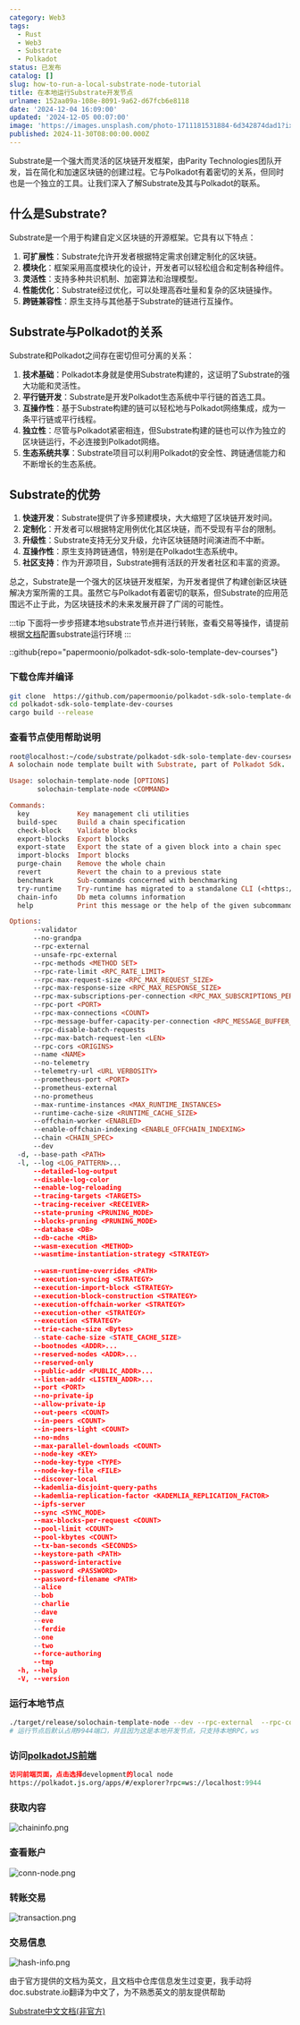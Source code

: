 ```yaml
---
category: Web3
tags:
  - Rust
  - Web3
  - Substrate
  - Polkadot
status: 已发布
catalog: []
slug: how-to-run-a-local-substrate-node-tutorial
title: 在本地运行Substrate开发节点
urlname: 152aa09a-108e-8091-9a62-d67fcb6e8118
date: '2024-12-04 16:09:00'
updated: '2024-12-05 00:07:00'
image: 'https://images.unsplash.com/photo-1711181531884-6d342874dad1?ixlib=rb-4.0.3&q=85&fm=jpg&crop=entropy&cs=srgb'
published: 2024-11-30T08:00:00.000Z
---
```


Substrate是一个强大而灵活的区块链开发框架，由Parity Technologies团队开发，旨在简化和加速区块链的创建过程。它与Polkadot有着密切的关系，但同时也是一个独立的工具。让我们深入了解Substrate及其与Polkadot的联系。


## 什么是Substrate?


Substrate是一个用于构建自定义区块链的开源框架。它具有以下特点：

1. **可扩展性**：Substrate允许开发者根据特定需求创建定制化的区块链。
2. **模块化**：框架采用高度模块化的设计，开发者可以轻松组合和定制各种组件。
3. **灵活性**：支持多种共识机制、加密算法和治理模型。
4. **性能优化**：Substrate经过优化，可以处理高吞吐量和复杂的区块链操作。
5. **跨链兼容性**：原生支持与其他基于Substrate的链进行互操作。

## Substrate与Polkadot的关系


Substrate和Polkadot之间存在密切但可分离的关系：

1. **技术基础**：Polkadot本身就是使用Substrate构建的，这证明了Substrate的强大功能和灵活性。
2. **平行链开发**：Substrate是开发Polkadot生态系统中平行链的首选工具。
3. **互操作性**：基于Substrate构建的链可以轻松地与Polkadot网络集成，成为一条平行链或平行线程。
4. **独立性**：尽管与Polkadot紧密相连，但Substrate构建的链也可以作为独立的区块链运行，不必连接到Polkadot网络。
5. **生态系统共享**：Substrate项目可以利用Polkadot的安全性、跨链通信能力和不断增长的生态系统。

## Substrate的优势

1. **快速开发**：Substrate提供了许多预建模块，大大缩短了区块链开发时间。
2. **定制化**：开发者可以根据特定用例优化其区块链，而不受现有平台的限制。
3. **升级性**：Substrate支持无分叉升级，允许区块链随时间演进而不中断。
4. **互操作性**：原生支持跨链通信，特别是在Polkadot生态系统中。
5. **社区支持**：作为开源项目，Substrate拥有活跃的开发者社区和丰富的资源。

总之，Substrate是一个强大的区块链开发框架，为开发者提供了构建创新区块链解决方案所需的工具。虽然它与Polkadot有着密切的联系，但Substrate的应用范围远不止于此，为区块链技术的未来发展开辟了广阔的可能性。


:::tip
下面将一步步搭建本地substrate节点并进行转账，查看交易等操作，请提前根据[文档](https://substrate-docs.pages.dev/en/install/macos/?mode=light)配置substrate运行环境
:::


::github{repo="papermoonio/polkadot-sdk-solo-template-dev-courses"}


### 下载仓库并编译


```bash
git clone  https://github.com/papermoonio/polkadot-sdk-solo-template-dev-courses 
cd polkadot-sdk-solo-template-dev-courses
cargo build --release
```


### 查看节点使用帮助说明


```prolog
root@localhost:~/code/substrate/polkadot-sdk-solo-template-dev-courses# ./target/release/solochain-template-node -h
A solochain node template built with Substrate, part of Polkadot Sdk.

Usage: solochain-template-node [OPTIONS]
       solochain-template-node <COMMAND>

Commands:
  key            Key management cli utilities
  build-spec     Build a chain specification
  check-block    Validate blocks
  export-blocks  Export blocks
  export-state   Export the state of a given block into a chain spec
  import-blocks  Import blocks
  purge-chain    Remove the whole chain
  revert         Revert the chain to a previous state
  benchmark      Sub-commands concerned with benchmarking
  try-runtime    Try-runtime has migrated to a standalone CLI (<https://github.com/paritytech/try-runtime-cli>). The subcommand exists as a stub and deprecation notice. It will be removed entirely some time after January 2024
  chain-info     Db meta columns information
  help           Print this message or the help of the given subcommand(s)

Options:
      --validator                                                                                Enable validator mode
      --no-grandpa                                                                               Disable GRANDPA
      --rpc-external                                                                             Listen to all RPC interfaces (default: local)
      --unsafe-rpc-external                                                                      Listen to all RPC interfaces
      --rpc-methods <METHOD SET>                                                                 RPC methods to expose. [default: auto] [possible values: auto, safe, unsafe]
      --rpc-rate-limit <RPC_RATE_LIMIT>                                                          RPC rate limiting (calls/minute) for each connection
      --rpc-max-request-size <RPC_MAX_REQUEST_SIZE>                                              Set the maximum RPC request payload size for both HTTP and WS in megabytes [default: 15]
      --rpc-max-response-size <RPC_MAX_RESPONSE_SIZE>                                            Set the maximum RPC response payload size for both HTTP and WS in megabytes [default: 15]
      --rpc-max-subscriptions-per-connection <RPC_MAX_SUBSCRIPTIONS_PER_CONNECTION>              Set the maximum concurrent subscriptions per connection [default: 1024]
      --rpc-port <PORT>                                                                          Specify JSON-RPC server TCP port
      --rpc-max-connections <COUNT>                                                              Maximum number of RPC server connections [default: 100]
      --rpc-message-buffer-capacity-per-connection <RPC_MESSAGE_BUFFER_CAPACITY_PER_CONNECTION>  The number of messages the RPC server is allowed to keep in memory [default: 64]
      --rpc-disable-batch-requests                                                               Disable RPC batch requests
      --rpc-max-batch-request-len <LEN>                                                          Limit the max length per RPC batch request
      --rpc-cors <ORIGINS>                                                                       Specify browser *origins* allowed to access the HTTP & WS RPC servers
      --name <NAME>                                                                              The human-readable name for this node
      --no-telemetry                                                                             Disable connecting to the Substrate telemetry server
      --telemetry-url <URL VERBOSITY>                                                            The URL of the telemetry server to connect to
      --prometheus-port <PORT>                                                                   Specify Prometheus exporter TCP Port
      --prometheus-external                                                                      Expose Prometheus exporter on all interfaces
      --no-prometheus                                                                            Do not expose a Prometheus exporter endpoint
      --max-runtime-instances <MAX_RUNTIME_INSTANCES>                                            The size of the instances cache for each runtime [max: 32] [default: 8]
      --runtime-cache-size <RUNTIME_CACHE_SIZE>                                                  Maximum number of different runtimes that can be cached [default: 2]
      --offchain-worker <ENABLED>                                                                Execute offchain workers on every block [default: when-authority] [possible values: always, never, when-authority]
      --enable-offchain-indexing <ENABLE_OFFCHAIN_INDEXING>                                      Enable offchain indexing API [default: false] [possible values: true, false]
      --chain <CHAIN_SPEC>                                                                       Specify the chain specification
      --dev                                                                                      Specify the development chain
  -d, --base-path <PATH>                                                                         Specify custom base path
  -l, --log <LOG_PATTERN>...                                                                     Sets a custom logging filter (syntax: `<target>=<level>`)
      --detailed-log-output                                                                      Enable detailed log output
      --disable-log-color                                                                        Disable log color output
      --enable-log-reloading                                                                     Enable feature to dynamically update and reload the log filter
      --tracing-targets <TARGETS>                                                                Sets a custom profiling filter
      --tracing-receiver <RECEIVER>                                                              Receiver to process tracing messages [default: log] [possible values: log]
      --state-pruning <PRUNING_MODE>                                                             Specify the state pruning mode
      --blocks-pruning <PRUNING_MODE>                                                            Specify the blocks pruning mode [default: archive-canonical]
      --database <DB>                                                                            Select database backend to use [possible values: rocksdb, paritydb, auto, paritydb-experimental]
      --db-cache <MiB>                                                                           Limit the memory the database cache can use
      --wasm-execution <METHOD>                                                                  Method for executing Wasm runtime code [default: compiled] [possible values: interpreted-i-know-what-i-do, compiled]
      --wasmtime-instantiation-strategy <STRATEGY>                                               The WASM instantiation method to use [default: pooling-copy-on-write] [possible values: pooling-copy-on-write, recreate-instance-copy-on-write, pooling,
                                                                                                 recreate-instance]
      --wasm-runtime-overrides <PATH>                                                            Specify the path where local WASM runtimes are stored
      --execution-syncing <STRATEGY>                                                             Runtime execution strategy for importing blocks during initial sync [possible values: native, wasm, both, native-else-wasm]
      --execution-import-block <STRATEGY>                                                        Runtime execution strategy for general block import (including locally authored blocks) [possible values: native, wasm, both, native-else-wasm]
      --execution-block-construction <STRATEGY>                                                  Runtime execution strategy for constructing blocks [possible values: native, wasm, both, native-else-wasm]
      --execution-offchain-worker <STRATEGY>                                                     Runtime execution strategy for offchain workers [possible values: native, wasm, both, native-else-wasm]
      --execution-other <STRATEGY>                                                               Runtime execution strategy when not syncing, importing or constructing blocks [possible values: native, wasm, both, native-else-wasm]
      --execution <STRATEGY>                                                                     The execution strategy that should be used by all execution contexts [possible values: native, wasm, both, native-else-wasm]
      --trie-cache-size <Bytes>                                                                  Specify the state cache size [default: 67108864]
      --state-cache-size <STATE_CACHE_SIZE>                                                      DEPRECATED: switch to `--trie-cache-size`
      --bootnodes <ADDR>...                                                                      Specify a list of bootnodes
      --reserved-nodes <ADDR>...                                                                 Specify a list of reserved node addresses
      --reserved-only                                                                            Whether to only synchronize the chain with reserved nodes
      --public-addr <PUBLIC_ADDR>...                                                             Public address that other nodes will use to connect to this node
      --listen-addr <LISTEN_ADDR>...                                                             Listen on this multiaddress
      --port <PORT>                                                                              Specify p2p protocol TCP port
      --no-private-ip                                                                            Always forbid connecting to private IPv4/IPv6 addresses
      --allow-private-ip                                                                         Always accept connecting to private IPv4/IPv6 addresses
      --out-peers <COUNT>                                                                        Number of outgoing connections we're trying to maintain [default: 8]
      --in-peers <COUNT>                                                                         Maximum number of inbound full nodes peers [default: 32]
      --in-peers-light <COUNT>                                                                   Maximum number of inbound light nodes peers [default: 100]
      --no-mdns                                                                                  Disable mDNS discovery (default: true)
      --max-parallel-downloads <COUNT>                                                           Maximum number of peers from which to ask for the same blocks in parallel [default: 5]
      --node-key <KEY>                                                                           Secret key to use for p2p networking
      --node-key-type <TYPE>                                                                     Crypto primitive to use for p2p networking [default: ed25519] [possible values: ed25519]
      --node-key-file <FILE>                                                                     File from which to read the node's secret key to use for p2p networking
      --discover-local                                                                           Enable peer discovery on local networks
      --kademlia-disjoint-query-paths                                                            Require iterative Kademlia DHT queries to use disjoint paths
      --kademlia-replication-factor <KADEMLIA_REPLICATION_FACTOR>                                Kademlia replication factor [default: 20]
      --ipfs-server                                                                              Join the IPFS network and serve transactions over bitswap protocol
      --sync <SYNC_MODE>                                                                         Blockchain syncing mode. [default: full] [possible values: full, fast, fast-unsafe, warp]
      --max-blocks-per-request <COUNT>                                                           Maximum number of blocks per request [default: 64]
      --pool-limit <COUNT>                                                                       Maximum number of transactions in the transaction pool [default: 8192]
      --pool-kbytes <COUNT>                                                                      Maximum number of kilobytes of all transactions stored in the pool [default: 20480]
      --tx-ban-seconds <SECONDS>                                                                 How long a transaction is banned for
      --keystore-path <PATH>                                                                     Specify custom keystore path
      --password-interactive                                                                     Use interactive shell for entering the password used by the keystore
      --password <PASSWORD>                                                                      Password used by the keystore
      --password-filename <PATH>                                                                 File that contains the password used by the keystore
      --alice                                                                                    Shortcut for `--name Alice --validator`
      --bob                                                                                      Shortcut for `--name Bob --validator`
      --charlie                                                                                  Shortcut for `--name Charlie --validator`
      --dave                                                                                     Shortcut for `--name Dave --validator`
      --eve                                                                                      Shortcut for `--name Eve --validator`
      --ferdie                                                                                   Shortcut for `--name Ferdie --validator`
      --one                                                                                      Shortcut for `--name One --validator`
      --two                                                                                      Shortcut for `--name Two --validator`
      --force-authoring                                                                          Enable authoring even when offline
      --tmp                                                                                      Run a temporary node
  -h, --help                                                                                     Print help (see more with '--help')
  -V, --version                                                                                  Print version
```


### 运行本地节点


```bash
./target/release/solochain-template-node --dev --rpc-external  --rpc-cors all
# 运行节点后默认占用9944端口，并且因为这是本地开发节点，只支持本地RPC，ws
```


### 访问[polkadotJS前端](https://polkadot.js.org/apps/#/explorer?rpc=ws://localhost:9944)


```prolog
访问前端页面，点击选择development的local node
https://polkadot.js.org/apps/#/explorer?rpc=ws://localhost:9944
```


### 获取内容


![chaininfo.png](https://prod-files-secure.s3.us-west-2.amazonaws.com/5d24fe63-e567-4804-86f9-9fdc62e13082/89be5adf-5619-4306-be75-45b425e3c446/chaininfo.png?X-Amz-Algorithm=AWS4-HMAC-SHA256&X-Amz-Content-Sha256=UNSIGNED-PAYLOAD&X-Amz-Credential=ASIAZI2LB466SKWCQQNP%2F20250131%2Fus-west-2%2Fs3%2Faws4_request&X-Amz-Date=20250131T053510Z&X-Amz-Expires=3600&X-Amz-Security-Token=IQoJb3JpZ2luX2VjEKr%2F%2F%2F%2F%2F%2F%2F%2F%2F%2FwEaCXVzLXdlc3QtMiJHMEUCIHDLZFJ4rllsQXlnCxs28oaHsz%2BWP8azwUvI%2FxU1OicgAiEAoqbmH7IYS2hDEOBQq6oR2HDAUP3S4WsJX4bx%2FzWL0LcqiAQIs%2F%2F%2F%2F%2F%2F%2F%2F%2F%2F%2FARAAGgw2Mzc0MjMxODM4MDUiDBLvou%2BgmVTKoTjPtSrcA%2BOurWOb%2BL0XAquljXoxh9%2Fq82vxxzsibnxERsQB3mTkeAp1bGniDuLcDH9oanW8nH3eyhtxqydgagyrK6xneijfkeM7iK8xtFrHcOnygSEV2acDzYzkmIEYBxoj%2FuC8%2FYLt3Cj4qK8ZZVGcyoN3xDFXOVsaAjYb%2BaZdXuGcQ%2FOqPqLhi1aNs6QpfyUK3BU3Xu9q3ovM0Z2Ms6ym%2BJWypmJZ5n83KB2vmnK0a1gUyrTZFBsAk4JSMXrs1rssqUOdm5vrHWu3QAxZsVvr0GtftQDvmuglI03%2FJ1rY%2FVuZWIxoYXsaQigVNFe9Q%2BG5i6URvyrGU%2FZwjOEp9%2BTWwXBt1w7DTV8TrhfCV83ZwYEGFAhhV7uFOS%2FN7Dlhc5WBc9jXoPW0fx%2FqbnDPJrAdYxyd35VzUclDYKYBaUIVOOAqyHa4tWVWpgW1Cti7Pq674KAvvNqKoLJm%2FSF954TcyWZSd5yTcg7U%2FNvtdQP1wFfXHytfnJICRHfhCbuNWlKHlWFEgPpEoGxMkioT9RAbPB1NSsAUexiDy9jZ97M2W2qKEDrKs%2Fv3010wCQC9RXFwfF3v6yZAvlPHx6CjFoTX33My7XOZhkTJ1gbibrZR7KrUgiV%2FLTmBRNvtMWO3GAwtMLPQ8LwGOqUBoLHQ80qy7W74ezFAHS5EfvjCgPOl3ZGP8246Li6IfHtnza3PXi2W5Mk2z09cCgutP1hLqdFNP4TAhFcgFuwUZ3yowQyGhDK5Hkd8ExUDFIbBE5AT6mubCBlIvfWqwmMHw%2BMkEVlTXzgXcTbcxNvCtf2uyX%2FmxhyxvLkKenPWvuu6vbeuTQf2Hr2ufudB4M%2FACj%2FO0BFA53boAGXxDMcktVEui6hR&X-Amz-Signature=4f9e3af70111d5d599034358dc6fd2e61512b16eab5b6109edd142b44b4f198e&X-Amz-SignedHeaders=host&x-id=GetObject)


### 查看账户


![conn-node.png](https://prod-files-secure.s3.us-west-2.amazonaws.com/5d24fe63-e567-4804-86f9-9fdc62e13082/05964f92-c6d8-42d1-b4a1-b3a852295683/conn-node.png?X-Amz-Algorithm=AWS4-HMAC-SHA256&X-Amz-Content-Sha256=UNSIGNED-PAYLOAD&X-Amz-Credential=ASIAZI2LB466SKWCQQNP%2F20250131%2Fus-west-2%2Fs3%2Faws4_request&X-Amz-Date=20250131T053510Z&X-Amz-Expires=3600&X-Amz-Security-Token=IQoJb3JpZ2luX2VjEKr%2F%2F%2F%2F%2F%2F%2F%2F%2F%2FwEaCXVzLXdlc3QtMiJHMEUCIHDLZFJ4rllsQXlnCxs28oaHsz%2BWP8azwUvI%2FxU1OicgAiEAoqbmH7IYS2hDEOBQq6oR2HDAUP3S4WsJX4bx%2FzWL0LcqiAQIs%2F%2F%2F%2F%2F%2F%2F%2F%2F%2F%2FARAAGgw2Mzc0MjMxODM4MDUiDBLvou%2BgmVTKoTjPtSrcA%2BOurWOb%2BL0XAquljXoxh9%2Fq82vxxzsibnxERsQB3mTkeAp1bGniDuLcDH9oanW8nH3eyhtxqydgagyrK6xneijfkeM7iK8xtFrHcOnygSEV2acDzYzkmIEYBxoj%2FuC8%2FYLt3Cj4qK8ZZVGcyoN3xDFXOVsaAjYb%2BaZdXuGcQ%2FOqPqLhi1aNs6QpfyUK3BU3Xu9q3ovM0Z2Ms6ym%2BJWypmJZ5n83KB2vmnK0a1gUyrTZFBsAk4JSMXrs1rssqUOdm5vrHWu3QAxZsVvr0GtftQDvmuglI03%2FJ1rY%2FVuZWIxoYXsaQigVNFe9Q%2BG5i6URvyrGU%2FZwjOEp9%2BTWwXBt1w7DTV8TrhfCV83ZwYEGFAhhV7uFOS%2FN7Dlhc5WBc9jXoPW0fx%2FqbnDPJrAdYxyd35VzUclDYKYBaUIVOOAqyHa4tWVWpgW1Cti7Pq674KAvvNqKoLJm%2FSF954TcyWZSd5yTcg7U%2FNvtdQP1wFfXHytfnJICRHfhCbuNWlKHlWFEgPpEoGxMkioT9RAbPB1NSsAUexiDy9jZ97M2W2qKEDrKs%2Fv3010wCQC9RXFwfF3v6yZAvlPHx6CjFoTX33My7XOZhkTJ1gbibrZR7KrUgiV%2FLTmBRNvtMWO3GAwtMLPQ8LwGOqUBoLHQ80qy7W74ezFAHS5EfvjCgPOl3ZGP8246Li6IfHtnza3PXi2W5Mk2z09cCgutP1hLqdFNP4TAhFcgFuwUZ3yowQyGhDK5Hkd8ExUDFIbBE5AT6mubCBlIvfWqwmMHw%2BMkEVlTXzgXcTbcxNvCtf2uyX%2FmxhyxvLkKenPWvuu6vbeuTQf2Hr2ufudB4M%2FACj%2FO0BFA53boAGXxDMcktVEui6hR&X-Amz-Signature=2865f3e94f81c8a6e187ed579370eb062fac88ac139a6df198da9cf1e9cd5e2b&X-Amz-SignedHeaders=host&x-id=GetObject)


### 转账交易


![transaction.png](https://prod-files-secure.s3.us-west-2.amazonaws.com/5d24fe63-e567-4804-86f9-9fdc62e13082/65593d3b-9b56-4fbe-a383-1447c903127f/transaction.png?X-Amz-Algorithm=AWS4-HMAC-SHA256&X-Amz-Content-Sha256=UNSIGNED-PAYLOAD&X-Amz-Credential=ASIAZI2LB466SKWCQQNP%2F20250131%2Fus-west-2%2Fs3%2Faws4_request&X-Amz-Date=20250131T053510Z&X-Amz-Expires=3600&X-Amz-Security-Token=IQoJb3JpZ2luX2VjEKr%2F%2F%2F%2F%2F%2F%2F%2F%2F%2FwEaCXVzLXdlc3QtMiJHMEUCIHDLZFJ4rllsQXlnCxs28oaHsz%2BWP8azwUvI%2FxU1OicgAiEAoqbmH7IYS2hDEOBQq6oR2HDAUP3S4WsJX4bx%2FzWL0LcqiAQIs%2F%2F%2F%2F%2F%2F%2F%2F%2F%2F%2FARAAGgw2Mzc0MjMxODM4MDUiDBLvou%2BgmVTKoTjPtSrcA%2BOurWOb%2BL0XAquljXoxh9%2Fq82vxxzsibnxERsQB3mTkeAp1bGniDuLcDH9oanW8nH3eyhtxqydgagyrK6xneijfkeM7iK8xtFrHcOnygSEV2acDzYzkmIEYBxoj%2FuC8%2FYLt3Cj4qK8ZZVGcyoN3xDFXOVsaAjYb%2BaZdXuGcQ%2FOqPqLhi1aNs6QpfyUK3BU3Xu9q3ovM0Z2Ms6ym%2BJWypmJZ5n83KB2vmnK0a1gUyrTZFBsAk4JSMXrs1rssqUOdm5vrHWu3QAxZsVvr0GtftQDvmuglI03%2FJ1rY%2FVuZWIxoYXsaQigVNFe9Q%2BG5i6URvyrGU%2FZwjOEp9%2BTWwXBt1w7DTV8TrhfCV83ZwYEGFAhhV7uFOS%2FN7Dlhc5WBc9jXoPW0fx%2FqbnDPJrAdYxyd35VzUclDYKYBaUIVOOAqyHa4tWVWpgW1Cti7Pq674KAvvNqKoLJm%2FSF954TcyWZSd5yTcg7U%2FNvtdQP1wFfXHytfnJICRHfhCbuNWlKHlWFEgPpEoGxMkioT9RAbPB1NSsAUexiDy9jZ97M2W2qKEDrKs%2Fv3010wCQC9RXFwfF3v6yZAvlPHx6CjFoTX33My7XOZhkTJ1gbibrZR7KrUgiV%2FLTmBRNvtMWO3GAwtMLPQ8LwGOqUBoLHQ80qy7W74ezFAHS5EfvjCgPOl3ZGP8246Li6IfHtnza3PXi2W5Mk2z09cCgutP1hLqdFNP4TAhFcgFuwUZ3yowQyGhDK5Hkd8ExUDFIbBE5AT6mubCBlIvfWqwmMHw%2BMkEVlTXzgXcTbcxNvCtf2uyX%2FmxhyxvLkKenPWvuu6vbeuTQf2Hr2ufudB4M%2FACj%2FO0BFA53boAGXxDMcktVEui6hR&X-Amz-Signature=3b2a75eac99af52a763c56e80d9716313811830f166065b7adaf07514e2a5d33&X-Amz-SignedHeaders=host&x-id=GetObject)


### 交易信息


![hash-info.png](https://prod-files-secure.s3.us-west-2.amazonaws.com/5d24fe63-e567-4804-86f9-9fdc62e13082/7b9b0ba8-edf2-4998-9e9d-9cde7a64aa23/hash-info.png?X-Amz-Algorithm=AWS4-HMAC-SHA256&X-Amz-Content-Sha256=UNSIGNED-PAYLOAD&X-Amz-Credential=ASIAZI2LB466SKWCQQNP%2F20250131%2Fus-west-2%2Fs3%2Faws4_request&X-Amz-Date=20250131T053510Z&X-Amz-Expires=3600&X-Amz-Security-Token=IQoJb3JpZ2luX2VjEKr%2F%2F%2F%2F%2F%2F%2F%2F%2F%2FwEaCXVzLXdlc3QtMiJHMEUCIHDLZFJ4rllsQXlnCxs28oaHsz%2BWP8azwUvI%2FxU1OicgAiEAoqbmH7IYS2hDEOBQq6oR2HDAUP3S4WsJX4bx%2FzWL0LcqiAQIs%2F%2F%2F%2F%2F%2F%2F%2F%2F%2F%2FARAAGgw2Mzc0MjMxODM4MDUiDBLvou%2BgmVTKoTjPtSrcA%2BOurWOb%2BL0XAquljXoxh9%2Fq82vxxzsibnxERsQB3mTkeAp1bGniDuLcDH9oanW8nH3eyhtxqydgagyrK6xneijfkeM7iK8xtFrHcOnygSEV2acDzYzkmIEYBxoj%2FuC8%2FYLt3Cj4qK8ZZVGcyoN3xDFXOVsaAjYb%2BaZdXuGcQ%2FOqPqLhi1aNs6QpfyUK3BU3Xu9q3ovM0Z2Ms6ym%2BJWypmJZ5n83KB2vmnK0a1gUyrTZFBsAk4JSMXrs1rssqUOdm5vrHWu3QAxZsVvr0GtftQDvmuglI03%2FJ1rY%2FVuZWIxoYXsaQigVNFe9Q%2BG5i6URvyrGU%2FZwjOEp9%2BTWwXBt1w7DTV8TrhfCV83ZwYEGFAhhV7uFOS%2FN7Dlhc5WBc9jXoPW0fx%2FqbnDPJrAdYxyd35VzUclDYKYBaUIVOOAqyHa4tWVWpgW1Cti7Pq674KAvvNqKoLJm%2FSF954TcyWZSd5yTcg7U%2FNvtdQP1wFfXHytfnJICRHfhCbuNWlKHlWFEgPpEoGxMkioT9RAbPB1NSsAUexiDy9jZ97M2W2qKEDrKs%2Fv3010wCQC9RXFwfF3v6yZAvlPHx6CjFoTX33My7XOZhkTJ1gbibrZR7KrUgiV%2FLTmBRNvtMWO3GAwtMLPQ8LwGOqUBoLHQ80qy7W74ezFAHS5EfvjCgPOl3ZGP8246Li6IfHtnza3PXi2W5Mk2z09cCgutP1hLqdFNP4TAhFcgFuwUZ3yowQyGhDK5Hkd8ExUDFIbBE5AT6mubCBlIvfWqwmMHw%2BMkEVlTXzgXcTbcxNvCtf2uyX%2FmxhyxvLkKenPWvuu6vbeuTQf2Hr2ufudB4M%2FACj%2FO0BFA53boAGXxDMcktVEui6hR&X-Amz-Signature=c54c92f7f8baa71fbb5f958b65a026d54f06e639921b44bd9df0233080a5744a&X-Amz-SignedHeaders=host&x-id=GetObject)


由于官方提供的文档为英文，且文档中仓库信息发生过变更，我手动将doc.substrate.io翻译为中文了，为不熟悉英文的朋友提供帮助


[ Substrate中文文档(非官方)](https://substrate-docs.pages.dev/en/tutorials/build-a-blockchain/?mode=light)

